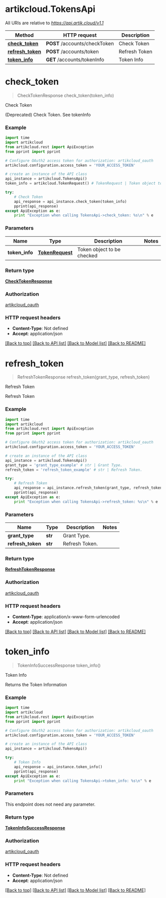 # artikcloud.TokensApi

All URIs are relative to *https://api.artik.cloud/v1.1*

Method | HTTP request | Description
------------- | ------------- | -------------
[**check_token**](TokensApi.md#check_token) | **POST** /accounts/checkToken | Check Token
[**refresh_token**](TokensApi.md#refresh_token) | **POST** /accounts/token | Refresh Token
[**token_info**](TokensApi.md#token_info) | **GET** /accounts/tokenInfo | Token Info


# **check_token**
> CheckTokenResponse check_token(token_info)

Check Token

(Deprecated) Check Token. See tokenInfo

### Example 
```python
import time
import artikcloud
from artikcloud.rest import ApiException
from pprint import pprint

# Configure OAuth2 access token for authorization: artikcloud_oauth
artikcloud.configuration.access_token = 'YOUR_ACCESS_TOKEN'

# create an instance of the API class
api_instance = artikcloud.TokensApi()
token_info = artikcloud.TokenRequest() # TokenRequest | Token object to be checked

try: 
    # Check Token
    api_response = api_instance.check_token(token_info)
    pprint(api_response)
except ApiException as e:
    print "Exception when calling TokensApi->check_token: %s\n" % e
```

### Parameters

Name | Type | Description  | Notes
------------- | ------------- | ------------- | -------------
 **token_info** | [**TokenRequest**](TokenRequest.md)| Token object to be checked | 

### Return type

[**CheckTokenResponse**](CheckTokenResponse.md)

### Authorization

[artikcloud_oauth](../README.md#artikcloud_oauth)

### HTTP request headers

 - **Content-Type**: Not defined
 - **Accept**: application/json

[[Back to top]](#) [[Back to API list]](../README.md#documentation-for-api-endpoints) [[Back to Model list]](../README.md#documentation-for-models) [[Back to README]](../README.md)

# **refresh_token**
> RefreshTokenResponse refresh_token(grant_type, refresh_token)

Refresh Token

Refresh Token

### Example 
```python
import time
import artikcloud
from artikcloud.rest import ApiException
from pprint import pprint

# Configure OAuth2 access token for authorization: artikcloud_oauth
artikcloud.configuration.access_token = 'YOUR_ACCESS_TOKEN'

# create an instance of the API class
api_instance = artikcloud.TokensApi()
grant_type = 'grant_type_example' # str | Grant Type.
refresh_token = 'refresh_token_example' # str | Refresh Token.

try: 
    # Refresh Token
    api_response = api_instance.refresh_token(grant_type, refresh_token)
    pprint(api_response)
except ApiException as e:
    print "Exception when calling TokensApi->refresh_token: %s\n" % e
```

### Parameters

Name | Type | Description  | Notes
------------- | ------------- | ------------- | -------------
 **grant_type** | **str**| Grant Type. | 
 **refresh_token** | **str**| Refresh Token. | 

### Return type

[**RefreshTokenResponse**](RefreshTokenResponse.md)

### Authorization

[artikcloud_oauth](../README.md#artikcloud_oauth)

### HTTP request headers

 - **Content-Type**: application/x-www-form-urlencoded
 - **Accept**: application/json

[[Back to top]](#) [[Back to API list]](../README.md#documentation-for-api-endpoints) [[Back to Model list]](../README.md#documentation-for-models) [[Back to README]](../README.md)

# **token_info**
> TokenInfoSuccessResponse token_info()

Token Info

Returns the Token Information

### Example 
```python
import time
import artikcloud
from artikcloud.rest import ApiException
from pprint import pprint

# Configure OAuth2 access token for authorization: artikcloud_oauth
artikcloud.configuration.access_token = 'YOUR_ACCESS_TOKEN'

# create an instance of the API class
api_instance = artikcloud.TokensApi()

try: 
    # Token Info
    api_response = api_instance.token_info()
    pprint(api_response)
except ApiException as e:
    print "Exception when calling TokensApi->token_info: %s\n" % e
```

### Parameters
This endpoint does not need any parameter.

### Return type

[**TokenInfoSuccessResponse**](TokenInfoSuccessResponse.md)

### Authorization

[artikcloud_oauth](../README.md#artikcloud_oauth)

### HTTP request headers

 - **Content-Type**: Not defined
 - **Accept**: application/json

[[Back to top]](#) [[Back to API list]](../README.md#documentation-for-api-endpoints) [[Back to Model list]](../README.md#documentation-for-models) [[Back to README]](../README.md)


